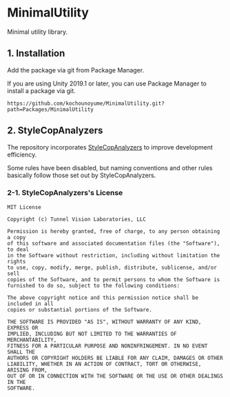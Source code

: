 # MinimalUtility
Minimal utility library.

## 1. Installation
Add the package via git from Package Manager.

If you are using Unity 2019.1 or later, you can use Package Manager to install a package via git.

```
https://github.com/kochounoyume/MinimalUtility.git?path=Packages/MinimalUtility
```

## 2. StyleCopAnalyzers
The repository incorporates [StyleCopAnalyzers](https://github.com/DotNetAnalyzers/StyleCopAnalyzers) to improve development efficiency.

Some rules have been disabled, but naming conventions and other rules basically follow those set out by StyleCopAnalyzers.

### 2-1. StyleCopAnalyzers's License
```
MIT License

Copyright (c) Tunnel Vision Laboratories, LLC

Permission is hereby granted, free of charge, to any person obtaining a copy
of this software and associated documentation files (the "Software"), to deal
in the Software without restriction, including without limitation the rights
to use, copy, modify, merge, publish, distribute, sublicense, and/or sell
copies of the Software, and to permit persons to whom the Software is
furnished to do so, subject to the following conditions:

The above copyright notice and this permission notice shall be included in all
copies or substantial portions of the Software.

THE SOFTWARE IS PROVIDED "AS IS", WITHOUT WARRANTY OF ANY KIND, EXPRESS OR
IMPLIED, INCLUDING BUT NOT LIMITED TO THE WARRANTIES OF MERCHANTABILITY,
FITNESS FOR A PARTICULAR PURPOSE AND NONINFRINGEMENT. IN NO EVENT SHALL THE
AUTHORS OR COPYRIGHT HOLDERS BE LIABLE FOR ANY CLAIM, DAMAGES OR OTHER
LIABILITY, WHETHER IN AN ACTION OF CONTRACT, TORT OR OTHERWISE, ARISING FROM,
OUT OF OR IN CONNECTION WITH THE SOFTWARE OR THE USE OR OTHER DEALINGS IN THE
SOFTWARE.
```
